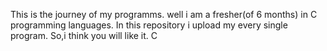 This is the journey of my programms. well i am a fresher(of 6 months) in C programming languages. In this repository i upload my every single program. So,i think you will like it.
C
